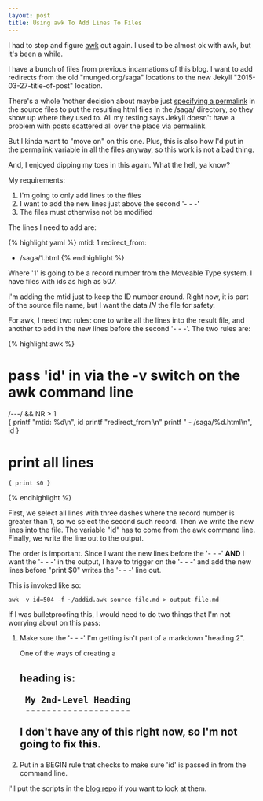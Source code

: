 ```yaml
---
layout: post
title: Using awk To Add Lines To Files
---
```


I had to stop and figure [awk][] out again.  I used to be almost ok with awk, but it's
been a while.

I have a bunch of files from previous incarnations of this blog.  I want to
add redirects from the old "munged.org/saga" locations to the new Jekyll
"2015-03-27-title-of-post" location.

There's a whole 'nother decision about maybe just [specifying a permalink][permalink]
in the source files to put the resulting html files in the /saga/ directory, so
they show up where they used to.  All my testing says Jekyll doesn't have a
problem with posts scattered all over the place via permalink.

But I kinda want to "move on" on this one.  Plus, this is also how I'd put in
the permalink variable in all the files anyway, so this work is not a bad thing.

And, I enjoyed dipping my toes in this again.  What the hell, ya know?

My requirements:

1. I'm going to only add lines to the files
1. I want to add the new lines just above the second '- - -'
1. The files must otherwise not be modified

The lines I need to add are:

{% highlight yaml %}
mtid: 1
redirect_from:
  - /saga/1.html
{% endhighlight %}

Where '1' is going to be a record number from the Moveable Type system.  I have
files with ids as high as 507.

I'm adding the mtid just to keep the ID number around.  Right now, it is part of the source
file name, but I want the data *IN* the file for safety.

For awk, I need two rules: one to write all the lines into the result file, and
another to add in the new lines before the second '- - -'.  The two rules are:

{% highlight awk %}
# pass 'id' in via the -v switch on the awk command line
/---/ && NR > 1 \
    {
        printf "mtid: %d\n", id
        printf "redirect_from:\n"
        printf "  - /saga/%d.html\n", id
    }
# print all lines
    { print $0 }
{% endhighlight %}

First, we select all lines with three dashes where the record number is greater than
1, so we select the second such record.  Then we write the new lines into the file.
The variable "id" has to come from the awk command line.  Finally, we write the line
out to the output.

The order is important.  Since I want the new lines before the '- - -' **AND** I want
the '- - -' in the output, I have to trigger on the '- - -' and add the new lines before
"print $0" writes the '- - -' line out.

This is invoked like so:

    awk -v id=504 -f ~/addid.awk source-file.md > output-file.md

If I was bulletproofing this, I would need to do two things that I'm not worrying
about on this pass:

1. Make sure the '- - -' I'm getting isn't part of a markdown "heading 2".

    One of the ways of creating a <h2> heading is:

        My 2nd-Level Heading
        --------------------

    I don't have any of this right now, so I'm not going to fix this.

2. Put in a BEGIN rule that checks to make sure 'id' is passed in from the command
   line.

I'll put the scripts in the [blog repo][] if you want to look at them.

[blog repo]:    https://github.com/wookdev/wookdev.github.io/tree/master/_tools
[awk]:          https://en.wikipedia.org/wiki/AWK
[permalink]:    http://jekyllrb.com/docs/frontmatter/ "Jekyll Docs"